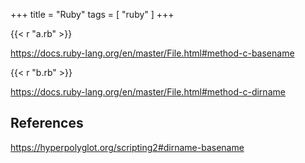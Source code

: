 +++
title = "Ruby"
tags = [ "ruby" ]
+++

{{< r "a.rb" >}}

<https://docs.ruby-lang.org/en/master/File.html#method-c-basename>

{{< r "b.rb" >}}

<https://docs.ruby-lang.org/en/master/File.html#method-c-dirname>

## References

<https://hyperpolyglot.org/scripting2#dirname-basename>
